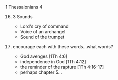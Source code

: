 1 Thessalonians 4


16) 
	3 Sounds
	* Lord's cry of command
	* Voice of an archangel
	* Sound of the trumpet


18) encourage each with these words...what words?
	- God avenges [1Th 4:6]
	- independence in God [1Th 4:12]
	- the reminder of the rapture [1Th 4:16-17]
	- perhaps chapter 5...
